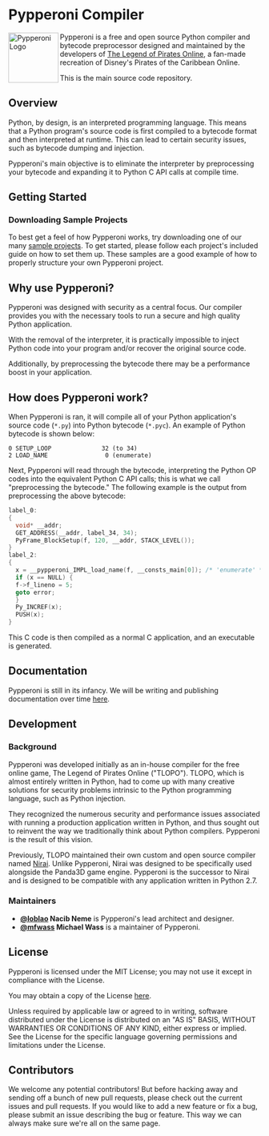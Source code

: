 # Pypperoni Compiler

<img align="left" width="100" height="100" src="https://i.imgur.com/zSG7wSw.png" alt="Pypperoni Logo">

Pypperoni is a free and open source Python compiler and bytecode preprocessor designed and maintained by the developers of [The Legend of Pirates Online](https://tlopo.com/), a fan-made recreation of Disney's Pirates of the Caribbean Online.

This is the main source code repository.

## Overview

Python, by design, is an interpreted programming language. This means that a Python program's source code is first compiled to a bytecode format and then interpreted at runtime. This can lead to certain security issues, such as bytecode dumping and injection.

Pypperoni's main objective is to eliminate the interpreter by preprocessing your bytecode and expanding it to Python C API calls at compile time.


## Getting Started
### Downloading Sample Projects
To best get a feel of how Pypperoni works, try downloading one of our many [sample projects](http://github.com/pypperoni/samples). To get started, please follow each project's included guide on how to set them up. These samples are a good example of how to properly structure your own Pypperoni project.


## Why use Pypperoni?
Pypperoni was designed with security as a central focus. Our compiler provides you with the necessary tools to run a secure and high quality Python application.

With the removal of the interpreter, it is practically impossible to inject Python code into your program and/or recover the original source code.

Additionally, by preprocessing the bytecode there may be a performance boost in your application.

## How does Pypperoni work?
When Pypperoni is ran, it will compile all of your Python application's source code (`*.py`) into Python bytecode (`*.pyc`). An example of Python bytecode is shown below:

```
0 SETUP_LOOP              32 (to 34)
2 LOAD_NAME                0 (enumerate)
```

Next, Pypperoni will read through the bytecode, interpreting the Python OP codes into the equivalent Python C API calls; this is what we call "preprocessing the bytecode." The following example is the output from preprocessing the above bytecode:

```c
label_0:
{
  void* __addr;
  GET_ADDRESS(__addr, label_34, 34);
  PyFrame_BlockSetup(f, 120, __addr, STACK_LEVEL());
}
label_2:
{
  x = __pypperoni_IMPL_load_name(f, __consts_main[0]); /* 'enumerate' */
  if (x == NULL) {
  f->f_lineno = 5;
  goto error;
  }
  Py_INCREF(x);
  PUSH(x);
}
```

This C code is then compiled as a normal C application, and an executable is generated.

## Documentation
Pypperoni is still in its infancy. We will be writing and publishing documentation over time [here](http://pypperoni.github.io/).

## Development
### Background
Pypperoni was developed initially as an in-house compiler for the free online game, The Legend of Pirates Online ("TLOPO"). TLOPO, which is almost entirely written in Python, had to come up with many creative solutions for security problems intrinsic to the Python programming language, such as Python injection.

They recognized the numerous security and performance issues associated with running a production application written in Python, and thus sought out to reinvent the way we traditionally think about Python compilers. Pypperoni is the result of this vision.

Previously, TLOPO maintained their own custom and open source compiler named [Nirai](https://github.com/nirai-compiler). Unlike Pypperoni, Nirai was designed to be specifically used alongside the Panda3D game engine. Pypperoni is the successor to Nirai and is designed to be compatible with any application written in Python 2.7.


### Maintainers
- **[@loblao](https://github.com/loblao) Nacib Neme** is Pypperoni's lead architect and designer.
- **[@mfwass](https://github.com/mfwass) Michael Wass** is a maintainer of Pypperoni.


## License
Pypperoni is licensed under the MIT License; you may not use it except in compliance with the License.

You may obtain a copy of the License [here](LICENSE.txt).

Unless required by applicable law or agreed to in writing, software distributed under the License is distributed on an "AS IS" BASIS, WITHOUT WARRANTIES OR CONDITIONS OF ANY KIND, either express or implied. See the License for the specific language governing permissions and limitations under the License.


## Contributors
We welcome any potential contributors! But before hacking away and sending off a bunch of new pull requests, please check out the current issues and pull requests. If you would like to add a new feature or fix a bug, please submit an issue describing the bug or feature. This way we can always make sure we're all on the same page.
